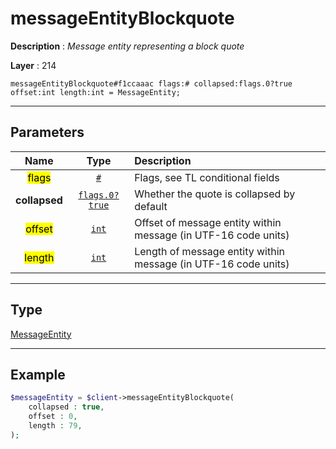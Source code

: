 # messageEntityBlockquote

**Description** : *Message entity representing a block quote*

**Layer** : 214

```tl
messageEntityBlockquote#f1ccaaac flags:# collapsed:flags.0?true offset:int length:int = MessageEntity;
```

---

## Parameters

| Name | Type | Description |
| :---: | :---: | :--- |
| <mark>flags</mark> | [`#`](type/#) | Flags, see TL conditional fields |
| **collapsed** | [`flags.0?true`](type/true) | Whether the quote is collapsed by default |
| <mark>offset</mark> | [`int`](type/int) | Offset of message entity within message (in UTF-16 code units) |
| <mark>length</mark> | [`int`](type/int) | Length of message entity within message (in UTF-16 code units) |

---

## Type

[MessageEntity](type/MessageEntity)

---

## Example

```php
$messageEntity = $client->messageEntityBlockquote(
	collapsed : true,
	offset : 0,
	length : 79,
);
```